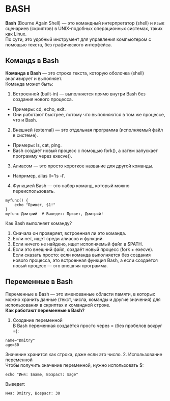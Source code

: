 # BASH
**Bash** (Bourne Again Shell) — это командный интерпретатор (shell) и язык сценариев (скриптов) в UNIX-подобных операционных системах, таких как Linux.    
По сути, это удобный инструмент для управления компьютером с помощью текста, без графического интерфейса.

## Командs в Bash
**Команда в Bash** — это строка текста, которую оболочка (shell) анализирует и выполняет.    
Команда может быть:

1. Встроенной (built-in) — выполняется прямо внутри Bash без создания нового процесса.
- Примеры: cd, echo, exit.
- Они работают быстрее, потому что выполняются в том же процессе, что и Bash.
2. Внешней (external) — это отдельная программа (исполняемый файл в системе).
- Примеры: ls, cat, ping.
- Bash создаёт новый процесс с помощью fork(), а затем запускает программу через execve().
3. Алиасом — это просто короткое название для другой команды.     
- Например, alias ll='ls -l'.
4. Функцией Bash — это набор команд, который можно переиспользовать.
```
myfunc() {
    echo "Привет, $1!"
}
myfunc Дмитрий  # Выведет: Привет, Дмитрий!
```

Как Bash выполняет команду?
1. Сначала он проверяет, встроенная ли это команда.
2. Если нет, ищет среди алиасов и функций.
3. Если ничего не найдено, ищет исполняемый файл в $PATH.
4. Если это внешний файл, создаёт новый процесс (fork + execve).     
Если сказать просто: если команда выполняется без создания нового процесса, это встроенная функция Bash, а если создаётся новый процесс — это внешняя программа.

## Переменные в Bash
Переменные в Bash — это именованные области памяти, в которых можно хранить данные (текст, числа, команды и другие значения) для использования в скриптах и командной строке.   
__Как работают переменные в Bash?__    
1. Создание переменной   
В Bash переменная создаётся просто через = (без пробелов вокруг =):
```
name="Dmitry"
age=30
```
Значение хранится как строка, даже если это число.
2. Использование переменной    
Чтобы получить значение переменной, нужно использовать $:
```
echo "Имя: $name, Возраст: $age"
```
Выведет:
```
Имя: Dmitry, Возраст: 30
```
